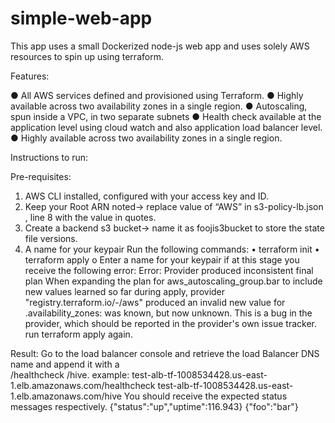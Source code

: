# simple-web-app

This app uses a small Dockerized node-js web app and uses solely AWS resources to spin up using terraform.

Features:

● All AWS services defined and provisioned using Terraform. 
● Highly available across two availability zones in a single region.
● Autoscaling, spun inside a VPC, in two separate subnets
● Health check available at the application level using cloud watch and also application load balancer level.
● Highly available across two availability zones in a single region.




Instructions to run:

Pre-requisites:  
1. AWS CLI installed, configured with your access key and ID.
2.  Keep your Root ARN noted-> replace value of “AWS” in s3-policy-lb.json , line 8 with the value in quotes.
3. Create a backend s3 bucket-> name it as foojis3bucket to store the state file versions.
4.  A name for your keypair 
Run the following commands:
  • terraform init
  • terraform apply
    o Enter a name for your keypair 
    if at this stage you receive the following error: 
    Error: Provider produced inconsistent final plan 
When expanding the plan for aws_autoscaling_group.bar to include new values 
learned so far during apply, provider "registry.terraform.io/-/aws" produced 
an invalid new value for .availability_zones: was known, but now unknown. 
This is a bug in the provider, which should be reported in the provider's own 
issue tracker. 
run terraform apply again. 


Result: 
Go to the load balancer console and retrieve the  load Balancer DNS name and append it with a  
/healthcheck 
/hive. 
example: test-alb-tf-1008534428.us-east-1.elb.amazonaws.com/healthcheck 
test-alb-tf-1008534428.us-east-1.elb.amazonaws.com/hive 
You should receive the expected status messages respectively. 
{"status":"up","uptime":116.943} 
{"foo":"bar"}
